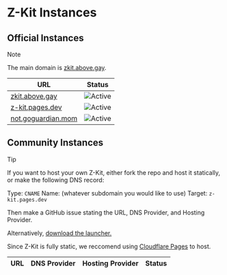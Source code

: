 # Z-Kit Instances
## Official Instances
> [!NOTE]
> The main domain is [zkit.above.gay](https://zkit.above.gay).

| URL                                              | Status                                                |
| ------------------------------------------------ | ----------------------------------------------------- |
| [zkit.above.gay](https://zkit.above.gay)         | ![Active](https://img.shields.io/badge/Active-6AD141) |
| [z-kit.pages.dev](https://z-kit.pages.dev)       | ![Active](https://img.shields.io/badge/Active-6AD141) |
| [not.goguardian.mom](https://not.goguardian.mom) | ![Active](https://img.shields.io/badge/Active-6AD141) |

## Community Instances
> [!TIP]
> If you want to host your own Z-Kit, either fork the repo and host it statically, or make the following DNS record:
> 
> Type: `CNAME` Name: (whatever subdomain you would like to use) Target: `z-kit.pages.dev`
> 
> Then make a GitHub issue stating the URL, DNS Provider, and Hosting Provider.
> 
> Alternatively, [download the launcher.](https://raw.githubusercontent.com/Z-Kit-Team/Z-Kit/refs/heads/main/index.html)
>
> Since Z-Kit is fully static, we reccomend using [Cloudflare Pages](https://dash.cloudflare.com/login?redirect_uri=https%3A%2F%2Fdash.cloudflare.com%2F%3Faccount%3Dpages) to host.

| URL                                              | DNS Provider | Hosting Provider | Status                                                |
| ------------------------------------------------ | ------------ | ---------------- | ----------------------------------------------------- |
